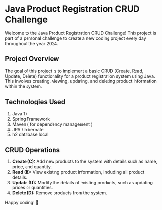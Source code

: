# Java Product Registration CRUD Challenge

Welcome to the Java Product Registration CRUD Challenge! This project is part of a personal challenge to create a new coding project every day throughout the year 2024.

## Project Overview

The goal of this project is to implement a basic CRUD (Create, Read, Update, Delete) functionality for a product registration system using Java. This involves creating, viewing, updating, and deleting product information within the system.

## Technologies Used

1. Java 17
2. Spring Framework
3. Maven ( for dependency management ) 
4. JPA / hibernate
5. h2 database local



## CRUD Operations

1. **Create (C):** Add new products to the system with details such as name, price, and quantity.
2. **Read (R):** View existing product information, including all product details.
3. **Update (U):** Modify the details of existing products, such as updating prices or quantities.
4. **Delete (D):** Remove products from the system.

Happy coding! 🚀
